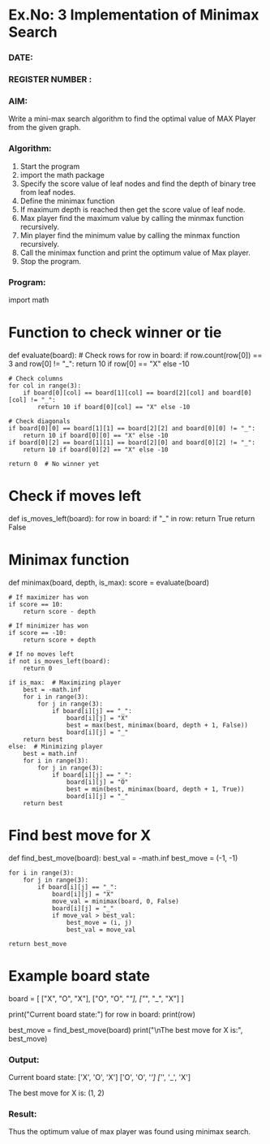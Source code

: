 # Ex.No: 3  Implementation of Minimax Search
### DATE:                                                                            
### REGISTER NUMBER : 
### AIM: 
Write a mini-max search algorithm to find the optimal value of MAX Player from the given graph.
### Algorithm:
1. Start the program
2. import the math package
3. Specify the score value of leaf nodes and find the depth of binary tree from leaf nodes.
4. Define the minimax function
5. If maximum depth is reached then get the score value of leaf node.
6. Max player find the maximum value by calling the minmax function recursively.
7. Min player find the minimum value by calling the minmax function recursively.
8. Call the minimax function  and print the optimum value of Max player.
9. Stop the program. 

### Program:
import math

# Function to check winner or tie
def evaluate(board):
    # Check rows
    for row in board:
        if row.count(row[0]) == 3 and row[0] != "_":
            return 10 if row[0] == "X" else -10
    
    # Check columns
    for col in range(3):
        if board[0][col] == board[1][col] == board[2][col] and board[0][col] != "_":
            return 10 if board[0][col] == "X" else -10
    
    # Check diagonals
    if board[0][0] == board[1][1] == board[2][2] and board[0][0] != "_":
        return 10 if board[0][0] == "X" else -10
    if board[0][2] == board[1][1] == board[2][0] and board[0][2] != "_":
        return 10 if board[0][2] == "X" else -10
    
    return 0  # No winner yet

# Check if moves left
def is_moves_left(board):
    for row in board:
        if "_" in row:
            return True
    return False

# Minimax function
def minimax(board, depth, is_max):
    score = evaluate(board)

    # If maximizer has won
    if score == 10:
        return score - depth

    # If minimizer has won
    if score == -10:
        return score + depth

    # If no moves left
    if not is_moves_left(board):
        return 0

    if is_max:  # Maximizing player
        best = -math.inf
        for i in range(3):
            for j in range(3):
                if board[i][j] == "_":
                    board[i][j] = "X"
                    best = max(best, minimax(board, depth + 1, False))
                    board[i][j] = "_"
        return best
    else:  # Minimizing player
        best = math.inf
        for i in range(3):
            for j in range(3):
                if board[i][j] == "_":
                    board[i][j] = "O"
                    best = min(best, minimax(board, depth + 1, True))
                    board[i][j] = "_"
        return best

# Find best move for X
def find_best_move(board):
    best_val = -math.inf
    best_move = (-1, -1)

    for i in range(3):
        for j in range(3):
            if board[i][j] == "_":
                board[i][j] = "X"
                move_val = minimax(board, 0, False)
                board[i][j] = "_"
                if move_val > best_val:
                    best_move = (i, j)
                    best_val = move_val

    return best_move

# Example board state
board = [
    ["X", "O", "X"],
    ["O", "O", "_"],
    ["_", "_", "X"]
]

print("Current board state:")
for row in board:
    print(row)

best_move = find_best_move(board)
print("\nThe best move for X is:", best_move)











### Output:
Current board state:
['X', 'O', 'X']
['O', 'O', '_']
['_', '_', 'X']

The best move for X is: (1, 2)



### Result:
Thus the optimum value of max player was found using minimax search.
